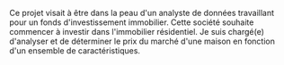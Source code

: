 Ce projet visait à être dans la peau d'un analyste de données travaillant pour un fonds d'investissement immobilier. Cette société souhaite commencer à investir dans l'immobilier résidentiel. Je suis chargé(e) d'analyser et de déterminer le prix du marché d'une maison en fonction d'un ensemble de caractéristiques.
